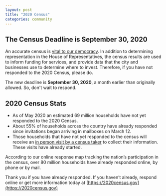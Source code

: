 ```yaml
---
layout: post
title: "2020 Census"
categories: community
---
```


The Census Deadline is September 30, 2020
-----------------------------------------

An accurate census is [vital to our democracy](https://2020census.gov/en/census-data.html). In addition to determining representation in the House of Representatives, the census results are used to inform funding for services, and provide data that the city and businesses use to determine where to invest. Therefore, if you have not responded to the 2020 Census, please do.

The new deadline is **September 30, 2020**, a month earlier than originally allowed. So, don't wait to respond.

2020 Census Stats
-----------------

* As of May 2020 an estimated 69 million households have not yet responded to the 2020 Census.
* About 55% of households across the country have already responded since invitations began arriving in mailboxes on March 12.
* Those households that have not yet responded to the census will receive an [in person visit by a census taker](https://2020census.gov/en/census-takers.html) to collect their information. These visits have already started.

According to our online response map tracking the nation’s participation in the census, over 80 million households have already responded online, by phone or by mail.

Thank you if you have already responded. If you haven’t already, respond online or get more information today at [https://2020census.gov](https://2020census.gov)
